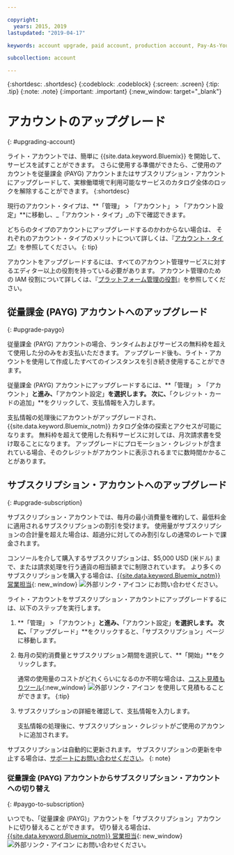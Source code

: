 ```yaml
---

copyright:
  years: 2015, 2019
lastupdated: "2019-04-17"

keywords: account upgrade, paid account, production account, Pay-As-You-Go, Subscription

subcollection: account

---
```


{:shortdesc: .shortdesc}
{:codeblock: .codeblock}
{:screen: .screen}
{:tip: .tip}
{:note: .note}
{:important: .important}
{:new_window: target="_blank"}

# アカウントのアップグレード
{: #upgrading-account}

ライト・アカウントでは、簡単に {{site.data.keyword.Bluemix}} を開始して、サービスを試すことができます。 さらに使用する準備ができたら、ご使用のアカウントを従量課金 (PAYG) アカウントまたはサブスクリプション・アカウントにアップグレードして、実稼働環境で利用可能なサービスのカタログ全体のロックを解除することができます。
{:shortdesc}

現行のアカウント・タイプは、**「管理」 > 「アカウント」 > 「アカウント設定」**に移動し、_「アカウント・タイプ」_の下で確認できます。

どちらのタイプのアカウントにアップグレードするのかわからない場合は、 それぞれのアカウント・タイプのメリットについて詳しくは、『[アカウント・タイプ](/docs/account?topic=account-accounts)』を参照してください。
{: tip}

アカウントをアップグレードするには、すべてのアカウント管理サービスに対するエディター以上の役割を持っている必要があります。 アカウント管理のための IAM 役割について詳しくは、『[プラットフォーム管理の役割](/docs/iam?topic=iam-userroles#platformroles)』を参照してください。

## 従量課金 (PAYG) アカウントへのアップグレード
{: #upgrade-paygo}

従量課金 (PAYG) アカウントの場合、ランタイムおよびサービスの無料枠を超えて使用した分のみをお支払いただきます。 アップグレード後も、ライト・アカウントを使用して作成したすべてのインスタンスを引き続き使用することができます。

従量課金 (PAYG) アカウントにアップグレードするには、**「管理」 > 「アカウント」**と進み、**「アカウント設定」**を選択します。 次に、**「クレジット・カードの追加」**をクリックして、支払情報を入力します。

支払情報の処理後にアカウントがアップグレードされ、{{site.data.keyword.Bluemix_notm}} カタログ全体の探索とアクセスが可能になります。 無料枠を超えて使用した有料サービスに対しては、月次請求書を受け取ることになります。 アップグレードにプロモーション・クレジットが含まれている場合、そのクレジットがアカウントに表示されるまでに数時間かかることがあります。

## サブスクリプション・アカウントへのアップグレード
{: #upgrade-subscription}

サブスクリプション・アカウントでは、毎月の最小消費量を確約して、最低料金に適用されるサブスクリプションの割引を受けます。 使用量がサブスクリプションの合計量を超えた場合は、超過分に対してのみ割引なしの通常のレートで課金されます。

コンソールを介して購入するサブスクリプションは、$5,000 USD (米ドル) まで、または請求処理を行う通貨の相当額までに制限されています。 より多くのサブスクリプションを購入する場合は、[{{site.data.keyword.Bluemix_notm}} 営業担当](https://www.ibm.com/cloud-computing/bluemix/contact-us){: new_window} ![外部リンク・アイコン](../icons/launch-glyph.svg) にお問い合わせください。

ライト・アカウントをサブスクリプション・アカウントにアップグレードするには、以下のステップを実行します。
1. **「管理」 > 「アカウント」**と進み、**「アカウント設定」**を選択します。 次に、**「アップグレード」**をクリックすると、「サブスクリプション」ページに移動します。
1. 毎月の契約消費量とサブスクリプション期間を選択して、**「開始」**をクリックします。

   通常の使用量のコストがどれくらいになるのか不明な場合は、[コスト見積もりツール](https://{DomainName}/estimator/review){:new_window} ![外部リンク・アイコン](../icons/launch-glyph.svg "外部リンク・アイコン") を使用して見積もることができます。
   {:tip}
1. サブスクリプションの詳細を確認して、支払情報を入力します。

   支払情報の処理後に、サブスクリプション・クレジットがご使用のアカウントに追加されます。

サブスクリプションは自動的に更新されます。 サブスクリプションの更新を中止する場合は、[サポートにお問い合わせください](https://{DomainName}/unifiedsupport/supportcenter)。
{: note}

### 従量課金 (PAYG) アカウントからサブスクリプション・アカウントへの切り替え
{: #paygo-to-subscription}

いつでも、「従量課金 (PAYG)」アカウントを「サブスクリプション」アカウントに切り替えることができます。 切り替える場合は、[{{site.data.keyword.Bluemix_notm}} 営業担当](https://www.ibm.com/cloud-computing/bluemix/contact-us){: new_window} ![外部リンク・アイコン](../icons/launch-glyph.svg) にお問い合わせください。
